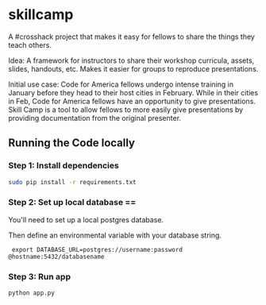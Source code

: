 skillcamp
=========

A #crosshack project that makes it easy for fellows to share the things they teach others.

Idea:
A framework for instructors to share their workshop curricula, assets, slides, handouts, etc. Makes it easier for groups to reproduce presentations.


Initial use case:
Code for America fellows undergo intense training in January before they head to their host cities in February. While in their cities in Feb, Code for America fellows have an opportunity to give presentations. Skill Camp is a tool to allow fellows to more easily give presentations by providing documentation from the original presenter.

## Running the Code locally
### Step 1: Install dependencies
``` bash
sudo pip install -r requirements.txt
```

### Step 2: Set up local database ==
You'll need to set up a local postgres database.

Then define an environmental variable with your database string.

```
 export DATABASE_URL=postgres://username:password @hostname:5432/databasename
```

### Step 3: Run app

``` bash
python app.py
```
